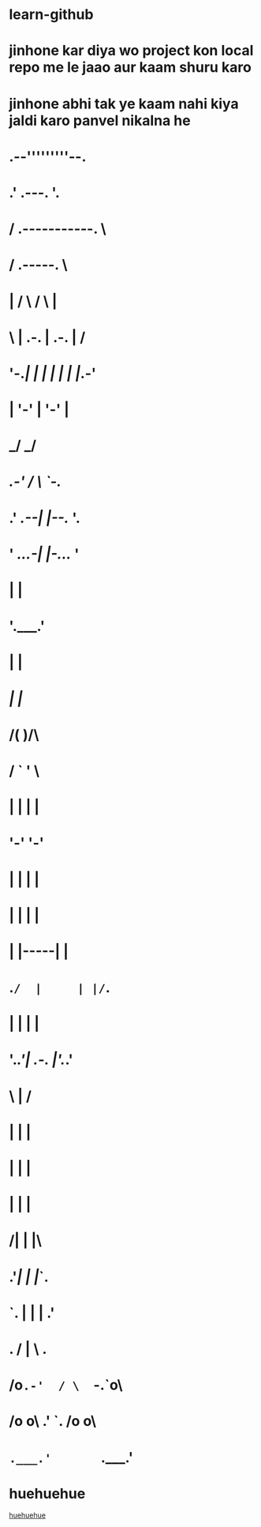 # learn-github


# jinhone kar diya wo project kon local repo me le jaao aur kaam shuru karo 
# jinhone abhi tak ye kaam nahi kiya jaldi karo panvel nikalna he

#        .--'''''''''--.
#     .'      .---.      '.
#    /    .-----------.    \
#   /        .-----.        \
#   |      /   \ /   \      |
#    \    | .-. | .-. |    /
#     '-._| | | | | | |_.-'
#         | '-' | '-' |
#          \___/ \___/
#       _.-'  /   \  `-._
#     .' _.--|     |--._ '.
#     ' _...-|     |-..._ '
#            |     |
#            '.___.'
#              | |
#             _| |_
#            /\( )/\
#           /  ` '  \
#          | |     | |
#          '-'     '-'
#          | |     | |
#          | |     | |
#          | |-----| |
#       .`/  |     | |/`.
#       |    |     |    |
#       '._.'| .-. |'._.'
#             \ | /
#             | | |
#             | | |
#             | | |
#            /| | |\
#          .'_| | |_`.
#          `. | | | .'
#       .    /  |  \    .
#      /o`.-'  / \  `-.`o\
#     /o  o\ .'   `. /o  o\
#     `.___.'       `.___.'

# huehuehue

[huehuehue](https://pbs.twimg.com/media/Es0lah-VoAADiUA.jpg "huehuehue")
